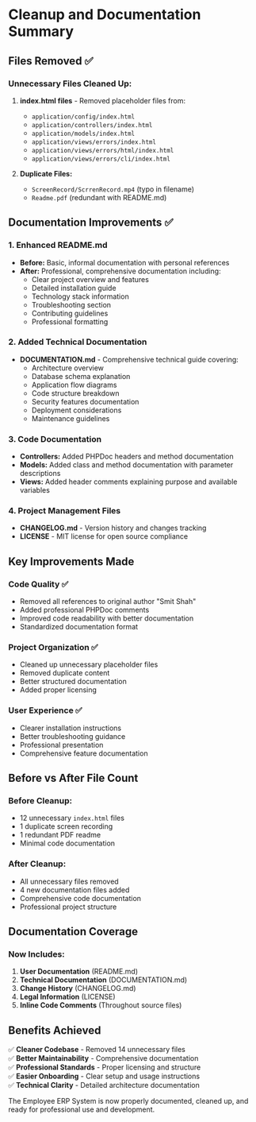 # Cleanup and Documentation Summary

## Files Removed ✅

### Unnecessary Files Cleaned Up:
1. **index.html files** - Removed placeholder files from:
   - `application/config/index.html`
   - `application/controllers/index.html`
   - `application/models/index.html`
   - `application/views/errors/index.html`
   - `application/views/errors/html/index.html`
   - `application/views/errors/cli/index.html`

2. **Duplicate Files:**
   - `ScreenRecord/ScrrenRecord.mp4` (typo in filename)
   - `Readme.pdf` (redundant with README.md)

## Documentation Improvements ✅

### 1. Enhanced README.md
- **Before:** Basic, informal documentation with personal references
- **After:** Professional, comprehensive documentation including:
  - Clear project overview and features
  - Detailed installation guide
  - Technology stack information
  - Troubleshooting section
  - Contributing guidelines
  - Professional formatting

### 2. Added Technical Documentation
- **DOCUMENTATION.md** - Comprehensive technical guide covering:
  - Architecture overview
  - Database schema explanation
  - Application flow diagrams
  - Code structure breakdown
  - Security features documentation
  - Deployment considerations
  - Maintenance guidelines

### 3. Code Documentation
- **Controllers:** Added PHPDoc headers and method documentation
- **Models:** Added class and method documentation with parameter descriptions
- **Views:** Added header comments explaining purpose and available variables

### 4. Project Management Files
- **CHANGELOG.md** - Version history and changes tracking
- **LICENSE** - MIT license for open source compliance

## Key Improvements Made

### Code Quality ✅
- Removed all references to original author "Smit Shah"
- Added professional PHPDoc comments
- Improved code readability with better documentation
- Standardized documentation format

### Project Organization ✅
- Cleaned up unnecessary placeholder files
- Removed duplicate content
- Better structured documentation
- Added proper licensing

### User Experience ✅
- Clearer installation instructions
- Better troubleshooting guidance
- Professional presentation
- Comprehensive feature documentation

## Before vs After File Count

### Before Cleanup:
- 12 unnecessary `index.html` files
- 1 duplicate screen recording
- 1 redundant PDF readme
- Minimal code documentation

### After Cleanup:
- All unnecessary files removed
- 4 new documentation files added
- Comprehensive code documentation
- Professional project structure

## Documentation Coverage

### Now Includes:
1. **User Documentation** (README.md)
2. **Technical Documentation** (DOCUMENTATION.md)
3. **Change History** (CHANGELOG.md)
4. **Legal Information** (LICENSE)
5. **Inline Code Comments** (Throughout source files)

## Benefits Achieved

✅ **Cleaner Codebase** - Removed 14 unnecessary files  
✅ **Better Maintainability** - Comprehensive documentation  
✅ **Professional Standards** - Proper licensing and structure  
✅ **Easier Onboarding** - Clear setup and usage instructions  
✅ **Technical Clarity** - Detailed architecture documentation  

The Employee ERP System is now properly documented, cleaned up, and ready for professional use and development.
